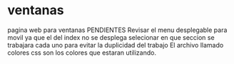 # ventanas
pagina web para ventanas
PENDIENTES
Revisar el  menu desplegable para movil ya que el del index no se desplega 
selecionar en que seccion se trabajara cada uno para evitar la duplicidad del trabajo
El archivo  llamado colores css son los colores que estaran utilizando.
